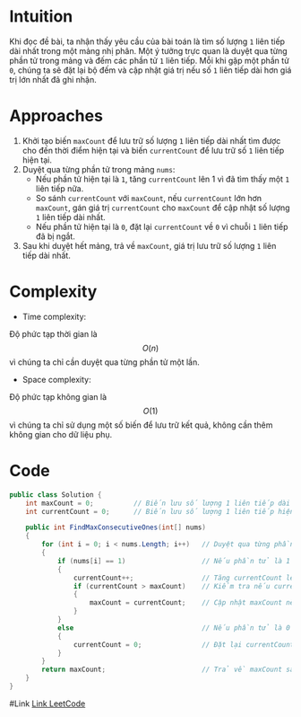 # Intuition

Khi đọc đề bài, ta nhận thấy yêu cầu của bài toán là tìm số lượng `1` liên tiếp dài nhất trong một mảng nhị phân. Một ý tưởng trực quan là duyệt qua từng phần tử trong mảng và đếm các phần tử `1` liên tiếp. Mỗi khi gặp một phần tử `0`, chúng ta sẽ đặt lại bộ đếm và cập nhật giá trị nếu số `1` liên tiếp dài hơn giá trị lớn nhất đã ghi nhận.

# Approaches

1. Khởi tạo biến `maxCount` để lưu trữ số lượng `1` liên tiếp dài nhất tìm được cho đến thời điểm hiện tại và biến `currentCount` để lưu trữ số `1` liên tiếp hiện tại.
2. Duyệt qua từng phần tử trong mảng `nums`:
   - Nếu phần tử hiện tại là `1`, tăng `currentCount` lên 1 vì đã tìm thấy một `1` liên tiếp nữa.
   - So sánh `currentCount` với `maxCount`, nếu `currentCount` lớn hơn `maxCount`, gán giá trị `currentCount` cho `maxCount` để cập nhật số lượng `1` liên tiếp dài nhất.
   - Nếu phần tử hiện tại là `0`, đặt lại `currentCount` về `0` vì chuỗi `1` liên tiếp đã bị ngắt.
3. Sau khi duyệt hết mảng, trả về `maxCount`, giá trị lưu trữ số lượng `1` liên tiếp dài nhất.

# Complexity 
- Time complexity:

Độ phức tạp thời gian là $$O(n)$$ vì chúng ta chỉ cần duyệt qua từng phần tử một lần.

- Space complexity:

Độ phức tạp không gian là $$O(1)$$ vì chúng ta chỉ sử dụng một số biến để lưu trữ kết quả, không cần thêm không gian cho dữ liệu phụ.

# Code
```csharp
public class Solution {
    int maxCount = 0;          // Biến lưu số lượng 1 liên tiếp dài nhất
    int currentCount = 0;      // Biến lưu số lượng 1 liên tiếp hiện tại

    public int FindMaxConsecutiveOnes(int[] nums) 
    {
        for (int i = 0; i < nums.Length; i++)   // Duyệt qua từng phần tử trong mảng
        {
            if (nums[i] == 1)                   // Nếu phần tử là 1
            {
                currentCount++;                 // Tăng currentCount lên 1
                if (currentCount > maxCount)    // Kiểm tra nếu currentCount lớn hơn maxCount
                {
                    maxCount = currentCount;    // Cập nhật maxCount nếu tìm thấy chuỗi dài hơn
                }
            }
            else                                // Nếu phần tử là 0
            {
                currentCount = 0;               // Đặt lại currentCount về 0
            }
        }
        return maxCount;                        // Trả về maxCount sau khi duyệt hết mảng
    }
}
```
#Link
 [Link LeetCode]("https://leetcode.com/problems/max-consecutive-ones/submissions/1435321150")
